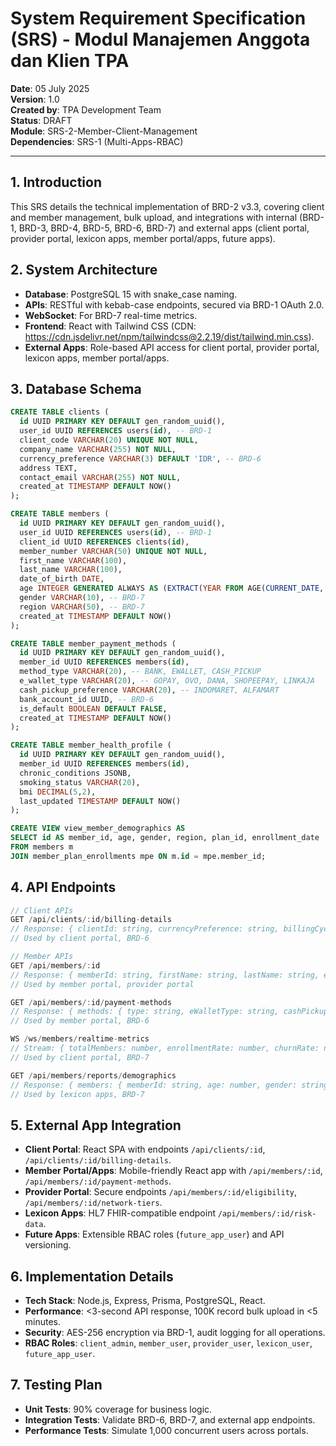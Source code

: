 # System Requirement Specification (SRS) - Modul Manajemen Anggota dan Klien TPA

**Date**: 05 July 2025  
**Version**: 1.0  
**Created by**: TPA Development Team  
**Status**: DRAFT  
**Module**: SRS-2-Member-Client-Management  
**Dependencies**: SRS-1 (Multi-Apps-RBAC)

---

## 1. Introduction
This SRS details the technical implementation of BRD-2 v3.3, covering client and member management, bulk upload, and integrations with internal (BRD-1, BRD-3, BRD-4, BRD-5, BRD-6, BRD-7) and external apps (client portal, provider portal, lexicon apps, member portal/apps, future apps).

## 2. System Architecture
- **Database**: PostgreSQL 15 with snake_case naming.
- **APIs**: RESTful with kebab-case endpoints, secured via BRD-1 OAuth 2.0.
- **WebSocket**: For BRD-7 real-time metrics.
- **Frontend**: React with Tailwind CSS (CDN: https://cdn.jsdelivr.net/npm/tailwindcss@2.2.19/dist/tailwind.min.css).
- **External Apps**: Role-based API access for client portal, provider portal, lexicon apps, member portal/apps.

## 3. Database Schema
```sql
CREATE TABLE clients (
  id UUID PRIMARY KEY DEFAULT gen_random_uuid(),
  user_id UUID REFERENCES users(id), -- BRD-1
  client_code VARCHAR(20) UNIQUE NOT NULL,
  company_name VARCHAR(255) NOT NULL,
  currency_preference VARCHAR(3) DEFAULT 'IDR', -- BRD-6
  address TEXT,
  contact_email VARCHAR(255) NOT NULL,
  created_at TIMESTAMP DEFAULT NOW()
);

CREATE TABLE members (
  id UUID PRIMARY KEY DEFAULT gen_random_uuid(),
  user_id UUID REFERENCES users(id), -- BRD-1
  client_id UUID REFERENCES clients(id),
  member_number VARCHAR(50) UNIQUE NOT NULL,
  first_name VARCHAR(100),
  last_name VARCHAR(100),
  date_of_birth DATE,
  age INTEGER GENERATED ALWAYS AS (EXTRACT(YEAR FROM AGE(CURRENT_DATE, date_of_birth))) STORED, -- BRD-7
  gender VARCHAR(10), -- BRD-7
  region VARCHAR(50), -- BRD-7
  created_at TIMESTAMP DEFAULT NOW()
);

CREATE TABLE member_payment_methods (
  id UUID PRIMARY KEY DEFAULT gen_random_uuid(),
  member_id UUID REFERENCES members(id),
  method_type VARCHAR(20), -- BANK, EWALLET, CASH_PICKUP
  e_wallet_type VARCHAR(20), -- GOPAY, OVO, DANA, SHOPEEPAY, LINKAJA
  cash_pickup_preference VARCHAR(20), -- INDOMARET, ALFAMART
  bank_account_id UUID, -- BRD-6
  is_default BOOLEAN DEFAULT FALSE,
  created_at TIMESTAMP DEFAULT NOW()
);

CREATE TABLE member_health_profile (
  id UUID PRIMARY KEY DEFAULT gen_random_uuid(),
  member_id UUID REFERENCES members(id),
  chronic_conditions JSONB,
  smoking_status VARCHAR(20),
  bmi DECIMAL(5,2),
  last_updated TIMESTAMP DEFAULT NOW()
);

CREATE VIEW view_member_demographics AS
SELECT id AS member_id, age, gender, region, plan_id, enrollment_date
FROM members m
JOIN member_plan_enrollments mpe ON m.id = mpe.member_id;
```

## 4. API Endpoints
```typescript
// Client APIs
GET /api/clients/:id/billing-details
// Response: { clientId: string, currencyPreference: string, billingCycle: string }
// Used by client portal, BRD-6

// Member APIs
GET /api/members/:id
// Response: { memberId: string, firstName: string, lastName: string, eligibilityStatus: string }
// Used by member portal, provider portal

GET /api/members/:id/payment-methods
// Response: { methods: { type: string, eWalletType: string, cashPickup: string, bankAccountId: string }[] }
// Used by member portal, BRD-6

WS /ws/members/realtime-metrics
// Stream: { totalMembers: number, enrollmentRate: number, churnRate: number }
// Used by client portal, BRD-7

GET /api/members/reports/demographics
// Response: { members: { memberId: string, age: number, gender: string, region: string }[] }
// Used by lexicon apps, BRD-7
```

## 5. External App Integration
- **Client Portal**: React SPA with endpoints `/api/clients/:id`, `/api/clients/:id/billing-details`.
- **Member Portal/Apps**: Mobile-friendly React app with `/api/members/:id`, `/api/members/:id/payment-methods`.
- **Provider Portal**: Secure endpoints `/api/members/:id/eligibility`, `/api/members/:id/network-tiers`.
- **Lexicon Apps**: HL7 FHIR-compatible endpoint `/api/members/:id/risk-data`.
- **Future Apps**: Extensible RBAC roles (`future_app_user`) and API versioning.

## 6. Implementation Details
- **Tech Stack**: Node.js, Express, Prisma, PostgreSQL, React.
- **Performance**: <3-second API response, 100K record bulk upload in <5 minutes.
- **Security**: AES-256 encryption via BRD-1, audit logging for all operations.
- **RBAC Roles**: `client_admin`, `member_user`, `provider_user`, `lexicon_user`, `future_app_user`.

## 7. Testing Plan
- **Unit Tests**: 90% coverage for business logic.
- **Integration Tests**: Validate BRD-6, BRD-7, and external app endpoints.
- **Performance Tests**: Simulate 1,000 concurrent users across portals.